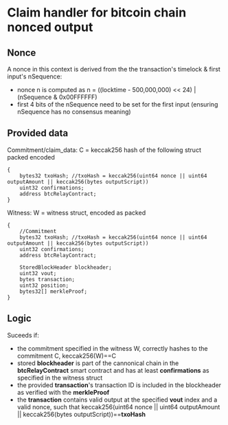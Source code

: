 # Claim handler for bitcoin chain nonced output

## Nonce

A nonce in this context is derived from the the transaction's timelock & first input's nSequence:
- nonce n is computed as n = ((locktime - 500,000,000) << 24) | (nSequence & 0x00FFFFFF)
- first 4 bits of the nSequence need to be set for the first input (ensuring nSequence has no consensus meaning)

## Provided data

Commitment/claim_data: C = keccak256 hash of the following struct packed encoded
```solidity
{
    bytes32 txoHash; //txoHash = keccak256(uint64 nonce || uint64 outputAmount || keccak256(bytes outputScript))
    uint32 confirmations;
    address btcRelayContract;
}
```

Witness: W = witness struct, encoded as packed
```solidity
{
    //Commitment
    bytes32 txoHash; //txoHash = keccak256(uint64 nonce || uint64 outputAmount || keccak256(bytes outputScript))
    uint32 confirmations;
    address btcRelayContract;

    StoredBlockHeader blockheader;
    uint32 vout;
    bytes transaction;
    uint32 position;
    bytes32[] merkleProof;
}
```

## Logic

Suceeds if:
- the commitment specified in the witness W, correctly hashes to the commitment C, keccak256(W)==C
- stored __blockheader__ is part of the cannonical chain in the __btcRelayContract__ smart contract and has at least __confirmations__ as specified in the witness struct
- the provided __transaction__'s transaction ID is included in the blockheader as verified with the __merkleProof__
- the __transaction__ contains valid output at the specified __vout__ index and a valid nonce, such that keccak256(uint64 nonce || uint64 outputAmount || keccak256(bytes outputScript))==__txoHash__
